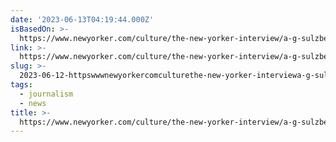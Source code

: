 ```yaml
---
date: '2023-06-13T04:19:44.000Z'
isBasedOn: >-
  https://www.newyorker.com/culture/the-new-yorker-interview/a-g-sulzberger-on-the-battles-within-and-against-the-new-york-times
link: >-
  https://www.newyorker.com/culture/the-new-yorker-interview/a-g-sulzberger-on-the-battles-within-and-against-the-new-york-times
slug: >-
  2023-06-12-httpswwwnewyorkercomculturethe-new-yorker-interviewa-g-sulzberger-on-the-battles-within-and-against-the-new-york-times
tags:
  - journalism
  - news
title: >-
  https://www.newyorker.com/culture/the-new-yorker-interview/a-g-sulzberger-on-the-battles-within-and-against-the-new-york-times
---
```

 
